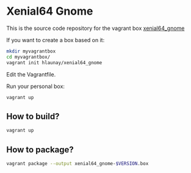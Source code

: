 # Xenial64 Gnome

This is the source code repository for the vagrant box [xenial64_gnome](https://app.vagrantup.com/hlaunay/boxes/xenial64_gnome/)

If you want to create a box based on it:

```bash
mkdir myvagrantbox
cd myvagrantbox/
vagrant init hlaunay/xenial64_gnome
```

Edit the Vagrantfile.

Run your personal box:

```bash
vagrant up
```

## How to build?

```bash
vagrant up
```

## How to package?

```bash
vagrant package --output xenial64_gnome-$VERSION.box
```